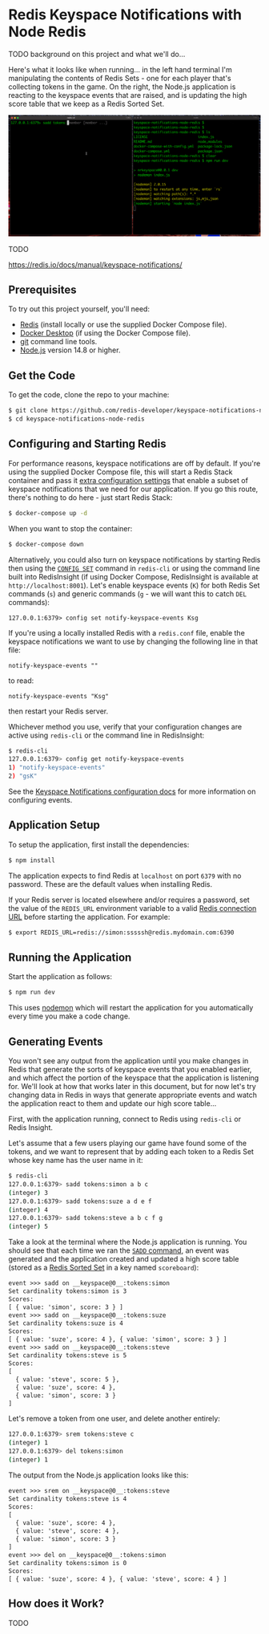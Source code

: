 # Redis Keyspace Notifications with Node Redis

TODO background on this project and what we'll do...

Here's what it looks like when running... in the left hand terminal I'm manipulating the contents of Redis Sets - one for each player that's collecting tokens in the game.  On the right, the Node.js application is reacting to the keyspace events that are raised, and is updating the high score table that we keep as a Redis Sorted Set.

![demo](keyspace_events_demo.gif)

TODO

https://redis.io/docs/manual/keyspace-notifications/

## Prerequisites

To try out this project yourself, you'll need:

* [Redis](https://redis.io) (install locally or use the supplied Docker Compose file).
* [Docker Desktop](https://www.docker.com/products/docker-desktop/) (if using the Docker Compose file).
* [git](https://git-scm.com/download) command line tools.
* [Node.js](https://nodejs.org/) version 14.8 or higher.

## Get the Code

To get the code, clone the repo to your machine:

```bash
$ git clone https://github.com/redis-developer/keyspace-notifications-node-redis.git
$ cd keyspace-notifications-node-redis
```

## Configuring and Starting Redis

For performance reasons, keyspace notifications are off by default.  If you're using the supplied Docker Compose file, this will start a Redis Stack container and pass it [extra configuration settings](https://redis.io/docs/stack/get-started/install/docker/#environment-variables) that enable a subset of keyspace notifications that we need for our application.  If you go this route, there's nothing to do here - just start Redis Stack:

```bash
$ docker-compose up -d
```

When you want to stop the container:

```bash
$ docker-compose down
```

Alternatively, you could also turn on keyspace notifications by starting Redis then using the [`CONFIG SET`](https://redis.io/commands/config-set/) command in `redis-cli` or using the command line built into RedisInsight (if using Docker Compose, RedisInsight is available at `http://localhost:8001`).  Let's enable keyspace events (`K`) for both Redis Set commands (`s`) and generic commands (`g` - we will want this to catch `DEL` commands):

```
127.0.0.1:6379> config set notify-keyspace-events Ksg
```

If you're using a locally installed Redis with a `redis.conf` file, enable the keyspace notifications we want to use by changing the following line in that file:

```
notify-keyspace-events ""
```

to read:

```
notify-keyspace-events "Ksg"
```

then restart your Redis server.

Whichever method you use, verify that your configuration changes are active using `redis-cli` or the command line in RedisInsight:

```bash
$ redis-cli
127.0.0.1:6379> config get notify-keyspace-events
1) "notify-keyspace-events"
2) "gsK"
```

See the [Keyspace Notifications configuration docs](https://redis.io/docs/manual/keyspace-notifications/#configuration) for more information on configuring events.

## Application Setup

To setup the application, first install the dependencies:

```bash
$ npm install
```

The application expects to find Redis at `localhost` on port `6379` with no password.  These are the default values when installing Redis.

If your Redis server is located elsewhere and/or requires a password, set the value of the `REDIS_URL` environment variable to a valid [Redis connection URL](https://github.com/redis/node-redis#usage) before starting the application.  For example:

```bash
$ export REDIS_URL=redis://simon:sssssh@redis.mydomain.com:6390
```

## Running the Application

Start the application as follows:

```bash
$ npm run dev
```

This uses [nodemon](https://www.npmjs.com/package/nodemon) which will restart the application for you automatically every time you make a code change.

## Generating Events

You won't see any output from the application until you make changes in Redis that generate the sorts of keyspace events that you enabled earlier, and which affect the portion of the keyspace that the application is listening for.  We'll look at how that works later in this document, but for now let's try changing data in Redis in ways that generate appropriate events and watch the application react to them and update our high score table...

First, with the application running, connect to Redis using `redis-cli` or Redis Insight.  

Let's assume that a few users playing our game have found some of the tokens, and we want to represent that by adding each token to a Redis Set whose key name has the user name in it:

```bash
$ redis-cli
127.0.0.1:6379> sadd tokens:simon a b c
(integer) 3
127.0.0.1:6379> sadd tokens:suze a d e f
(integer) 4
127.0.0.1:6379> sadd tokens:steve a b c f g
(integer) 5
```

Take a look at the terminal where the Node.js application is running.  You should see that each time we ran the [`SADD` command](https://redis.io/commands/sadd/), an event was generated and the application created and updated a high score table (stored as a [Redis Sorted Set](https://redis.io/docs/manual/data-types/#sorted-sets) in a key named `scoreboard`):

```
event >>> sadd on __keyspace@0__:tokens:simon
Set cardinality tokens:simon is 3
Scores:
[ { value: 'simon', score: 3 } ]
event >>> sadd on __keyspace@0__:tokens:suze
Set cardinality tokens:suze is 4
Scores:
[ { value: 'suze', score: 4 }, { value: 'simon', score: 3 } ]
event >>> sadd on __keyspace@0__:tokens:steve
Set cardinality tokens:steve is 5
Scores:
[
  { value: 'steve', score: 5 },
  { value: 'suze', score: 4 },
  { value: 'simon', score: 3 }
]
```

Let's remove a token from one user, and delete another entirely:

```bash
127.0.0.1:6379> srem tokens:steve c
(integer) 1
127.0.0.1:6379> del tokens:simon
(integer) 1
```

The output from the Node.js application looks like this:

```
event >>> srem on __keyspace@0__:tokens:steve
Set cardinality tokens:steve is 4
Scores:
[
  { value: 'suze', score: 4 },
  { value: 'steve', score: 4 },
  { value: 'simon', score: 3 }
]
event >>> del on __keyspace@0__:tokens:simon
Set cardinality tokens:simon is 0
Scores:
[ { value: 'suze', score: 4 }, { value: 'steve', score: 4 } ]
```

## How does it Work?

TODO
